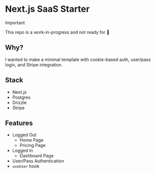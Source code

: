 # Next.js SaaS Starter

> [!IMPORTANT]  
> This repo is a work-in-progress and not ready for 👀

## Why?

I wanted to make a minimal template with cookie-based auth, user/pass login, and Stripe integration.

## Stack

- Next.js
- Postgres
- Drizzle
- Stripe

## Features

- Logged Out
  - Home Page
  - Pricing Page
- Logged In
  - Dashboard Page
- User/Pass Authentication
- `useUser` hook
